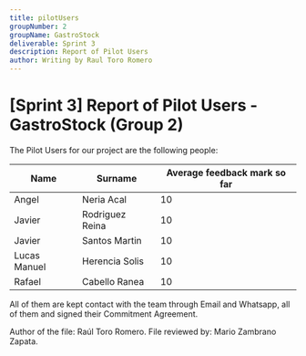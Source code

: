 ```yaml
---
title: pilotUsers
groupNumber: 2
groupName: GastroStock
deliverable: Sprint 3
description: Report of Pilot Users
author: Writing by Raul Toro Romero
---
```


# [Sprint 3] Report of Pilot Users - GastroStock (Group 2)

The Pilot Users for our project are the following people:

| Name         | Surname         | Average feedback mark so far |
|--------------|-----------------|------------------------------|
| Angel        | Neria Acal      | 10                           |
| Javier       | Rodriguez Reina | 10                           |
| Javier       | Santos Martin   | 10                           |
| Lucas Manuel | Herencia Solis  | 10                           |
| Rafael       | Cabello Ranea   | 10                           |


All of them are kept contact with the team through Email and Whatsapp, all of them and signed their Commitment Agreement.

Author of the file: Raúl Toro Romero.
File reviewed by: Mario Zambrano Zapata.